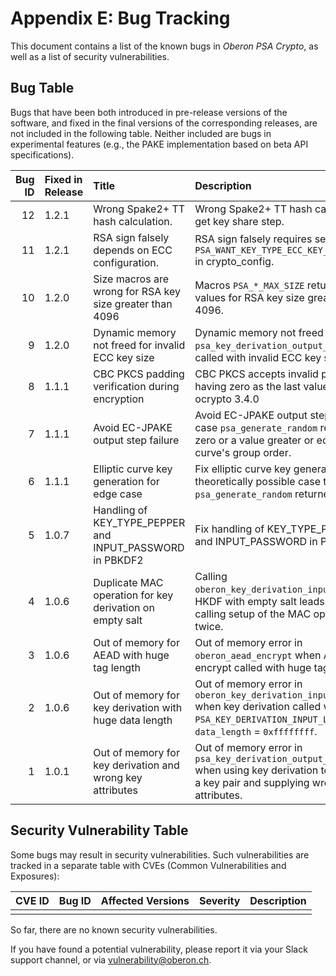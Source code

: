 # Appendix E: Bug Tracking

This document contains a list of the known bugs in _Oberon PSA Crypto_, as well
as a list of security vulnerabilities.

## Bug Table

Bugs that have been both introduced in pre-release versions of the software, and
fixed in the final versions of the corresponding releases, are not included in
the following table. Neither included are bugs in experimental features (e.g.,
the PAKE implementation based on beta API specifications).

| Bug ID | Fixed in Release | Title                                                     | Description                                                                                                                                                |
| ------:|:---------------- |:--------------------------------------------------------- |:---------------------------------------------------------------------------------------------------------------------------------------------------------- |
|     12 | 1.2.1            | Wrong Spake2+ TT hash calculation.                        | Wrong Spake2+ TT hash calculation in get key share step.                                                                                                   | 
|     11 | 1.2.1            | RSA sign falsely depends on ECC configuration.            | RSA sign falsely requires setting `PSA_WANT_KEY_TYPE_ECC_KEY_PAIR_BASIC` in crypto_config.                                                                 | 
|     10 | 1.2.0            | Size macros are wrong for RSA key size greater than 4096  | Macros `PSA_*_MAX_SIZE` return wrong values for RSA key size greater than 4096.                                                                            | 
|      9 | 1.2.0            | Dynamic memory not freed for invalid ECC key size         | Dynamic memory not freed in `psa_key_derivation_output_key` when called with invalid ECC key size.                                                         |
|      8 | 1.1.1            | CBC PKCS padding verification during encryption           | CBC PKCS accepts invalid paddings having zero as the last value; fixed in ocrypto 3.4.0                                                                    |
|      7 | 1.1.1            | Avoid EC-JPAKE output step failure                        | Avoid EC-JPAKE output step failure in case `psa_generate_random` returned zero or a value greater or equal to the curve's group order.                     |
|      6 | 1.1.1            | Elliptic curve key generation for edge case               | Fix elliptic curve key generation in the theoretically possible case that `psa_generate_random` returned zero.                                             |
|      5 | 1.0.7            | Handling of KEY_TYPE_PEPPER and INPUT_PASSWORD in PBKDF2  | Fix handling of KEY_TYPE_PEPPER and INPUT_PASSWORD in PBKDF2.                                                                                              |
|      4 | 1.0.6            | Duplicate MAC operation for key derivation on empty salt  | Calling `oberon_key_derivation_input_bytes` in HKDF with empty salt leads to a failure calling setup of the MAC operation twice.                           |
|      3 | 1.0.6            | Out of memory for AEAD with huge tag length               | Out of memory error in `oberon_aead_encrypt` when AEAD encrypt called with huge tag.                                                                       |
|      2 | 1.0.6            | Out of memory for key derivation with huge data length    | Out of memory error in `oberon_key_derivation_input_bytes` when key derivation called with `PSA_KEY_DERIVATION_INPUT_LABEL`, `data_length` = `0xffffffff`. |
|      1 | 1.0.1            | Out of memory for key derivation and wrong key attributes | Out of memory error in `psa_key_derivation_output_bytes` when using key derivation to generate a key pair and supplying wrong key attributes.              |

## Security Vulnerability Table

Some bugs may result in security vulnerabilities. Such vulnerabilities are
tracked in a separate table with CVEs (Common Vulnerabilities and Exposures):

| CVE ID         | Bug ID | Affected Versions | Severity | Description                                                                                             |
| --------------:| ------:|:----------------- |:-------- |:------------------------------------------------------------------------------------------------------- |
|                |        |                   |          |                                                                                                         |

So far, there are no known security vulnerabilities.

If you have found a potential vulnerability, please report it via your Slack
support channel, or via <vulnerability@oberon.ch>.
